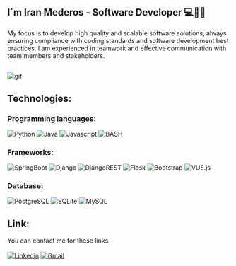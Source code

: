 ## I´m Iran Mederos - Software Developer 💻👨‍💻

My focus is to develop high quality and scalable software solutions, always ensuring compliance with coding standards and software development best practices. I am experienced in teamwork and effective communication with team members and stakeholders.

##
![gif](https://i.pinimg.com/originals/bb/5e/47/bb5e47498772c0628f6dc7f26a6af28c.gif)

<!--
**iranmederos/iranmederos** is a ✨ _special_ ✨ repository because its `README.md` (this file) appears on your GitHub profile.

Here are some ideas to get you started:

- 🔭 I’m currently working on ...
- 🌱 I’m currently learning ...
- 👯 I’m looking to collaborate on ...
- 🤔 I’m looking for help with ...
- 💬 Ask me about ...
- 📫 How to reach me: ...
- 😄 Pronouns: ...
- ⚡ Fun fact: ...
-->

## Technologies:
### Programming languages:
  ![Python](https://img.shields.io/badge/Python-blue?style=flat-square&logo=python&logoColor=white&labelColor=101010)
  ![Java](https://img.shields.io/badge/Java-ED8B00?style=flat-square&logo=openjdk&logoColor=white&labelColor=101010)
  ![Javascript](https://img.shields.io/badge/Javascript-yellow?style=flat-square&logo=javascript&logoColor=white&labelColor=101010)
  ![BASH](https://img.shields.io/badge/GNU%20Bash-4EAA25?style=flat-square&logo=GNU%20Bash&logoColor=white&labelColor=101010)

### Frameworks:
  ![SpringBoot](https://img.shields.io/badge/Spring-6DB33F?style=flat-square&logo=spring&logoColor=white&labelColor=101010)
  ![Django](https://img.shields.io/badge/Django-%23092E20.svg?style=flat-square&logo=django&logoColor=white&labelColor=101010)
  ![DjangoREST](https://img.shields.io/badge/Django-REST-ff1709?style=flat-square&logo=django&logoColor=white&labelColor=101010)
  ![Flask](https://img.shields.io/badge/Flask-000000?style=flat-square&logo=flask&logoColor=white&labelColor=101010)
  ![Bootstrap](https://img.shields.io/badge/Bootstrap-563D7C?style=flat-square&logo=Bootstrap&logoColor=white&labelColor=101010)
  ![VUE.js](https://img.shields.io/badge/Vue.js-35495E?style=flat-square&logo=vue.js&logoColor=white&labelColor=101010)
  
### Database:
  ![PostgreSQL](https://img.shields.io/badge/PostgreSQL-316192?style=flat-square&logo=postgresql&logoColor=white&labelColor=101010)
  ![SQLite](https://img.shields.io/badge/SQLite-07405E?style=flat-square&logo=sqlite&logoColor=white&labelColor=101010)
  ![MySQL](https://img.shields.io/badge/MySQL-00000F?style=flat-square&logo=mysql&logoColor=white&labelColor=101010)
 
 ## Link:
 You can contact me for these links<br><br>
  [![Linkedin](https://img.shields.io/badge/LinkedIn-0077B5?style=flat-square&logo=linkedin&logoColor=white&labelColor=101010)](https://www.linkedin.com/in/iran-mederos/)
   [![Gmail](https://img.shields.io/badge/Gmail-D14836?style=flat-square&logo=gmail&logoColor=white&labelColor=101010)](mailto:iranmederos@gmail.com)
  
